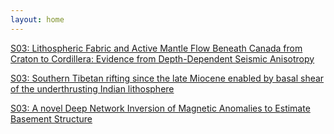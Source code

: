 ```yaml
---
layout: home
---
```



[S03: Lithospheric Fabric and Active Mantle Flow Beneath Canada from Craton to Cordillera: Evidence from Depth-Dependent Seismic Anisotropy](S03_Darby_Lithosph)

[S03: Southern Tibetan rifting since the late Miocene enabled by basal shear of the underthrusting Indian lithosphere](S03_Bao00_Southern)

[S03: A novel Deep Network Inversion of Magnetic Anomalies to Estimate Basement Structure](S03_Baghe_AnovelDe)

